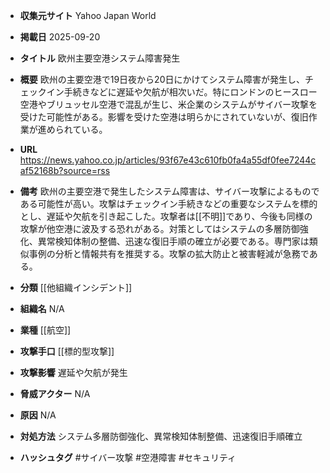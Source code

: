 - **収集元サイト**
Yahoo Japan World

- **掲載日**
2025-09-20

- **タイトル**
欧州主要空港システム障害発生

- **概要**
欧州の主要空港で19日夜から20日にかけてシステム障害が発生し、チェックイン手続きなどに遅延や欠航が相次いだ。特にロンドンのヒースロー空港やブリュッセル空港で混乱が生じ、米企業のシステムがサイバー攻撃を受けた可能性がある。影響を受けた空港は明らかにされていないが、復旧作業が進められている。

- **URL**
https://news.yahoo.co.jp/articles/93f67e43c610fb0fa4a55df0fee7244caf52168b?source=rss

- **備考**
欧州の主要空港で発生したシステム障害は、サイバー攻撃によるものである可能性が高い。攻撃はチェックイン手続きなどの重要なシステムを標的とし、遅延や欠航を引き起こした。攻撃者は[[不明]]であり、今後も同様の攻撃が他空港に波及する恐れがある。対策としてはシステムの多層防御強化、異常検知体制の整備、迅速な復旧手順の確立が必要である。専門家は類似事例の分析と情報共有を推奨する。攻撃の拡大防止と被害軽減が急務である。

- **分類**
[[他組織インシデント]]

- **組織名**
N/A

- **業種**
[[航空]]

- **攻撃手口**
[[標的型攻撃]]

- **攻撃影響**
遅延や欠航が発生

- **脅威アクター**
N/A

- **原因**
N/A

- **対処方法**
システム多層防御強化、異常検知体制整備、迅速復旧手順確立

- **ハッシュタグ**
#サイバー攻撃 #空港障害 #セキュリティ
